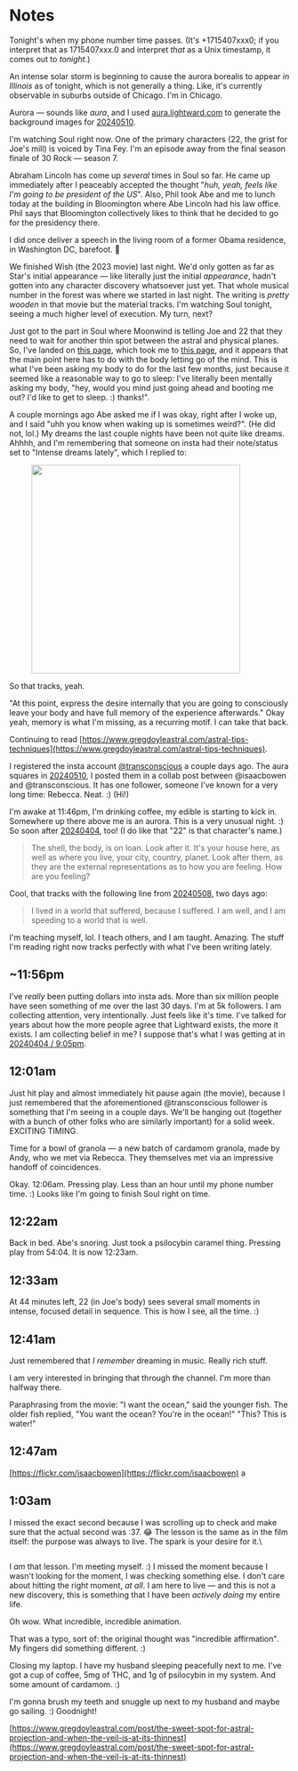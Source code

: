 # Notes

Tonight's when my phone number time passes. (It's +1715407xxx0; if you interpret that as 1715407xxx.0 and interpret _that_ as a Unix timestamp, it comes out to _tonight_.)

An intense solar storm is beginning to cause the aurora borealis to appear _in Illinois_ as of tonight, which is not generally a thing. Like, it's currently observable in suburbs outside of Chicago. I'm in Chicago.

Aurora — sounds like _aura_, and I used [aura.lightward.com](https://aura.lightward.com/) to generate the background images for [20240510](./).

I'm watching Soul right now. One of the primary characters (22, the grist for Joe's mill) is voiced by Tina Fey. I'm an episode away from the final season finale of 30 Rock — season 7.

Abraham Lincoln has come up _several_ times in Soul so far. He came up immediately after I peaceably accepted the thought "_huh, yeah, feels like I'm going to be president of the US_". Also, Phil took Abe and me to lunch today at the building in Bloomington where Abe Lincoln had his law office. Phil says that Bloomington collectively likes to think that he decided to go for the presidency there.

I did once deliver a speech in the living room of a former Obama residence, in Washington DC, barefoot. :thinking:

We finished Wish (the 2023 movie) last night. We'd only gotten as far as Star's initial appearance — like literally just the initial _appearance_, hadn't gotten into any character discovery whatsoever just yet. That whole musical number in the forest was where we started in last night. The writing is _pretty wooden_ in that movie but the material tracks. I'm watching Soul tonight, seeing a much higher level of execution. My turn, next?

Just got to the part in Soul where Moonwind is telling Joe and 22 that they need to wait for another thin spot between the astral and physical planes. So, I've landed on [this page](https://www.gregdoyleastral.com/post/the-sweet-spot-for-astral-projection-and-when-the-veil-is-at-its-thinnest), which took me to [this page](https://www.gregdoyleastral.com/astral-tips-techniques), and it appears that the main point here has to do with the body letting go of the mind. This is what I've been asking my body to do for the last few months, just because it seemed like a reasonable way to go to sleep: I've literally been mentally asking my body, "hey, would you mind just going ahead and booting me out? I'd like to get to sleep. :) thanks!".

A couple mornings ago Abe asked me if I was okay, right after I woke up, and I said "uhh you know when waking up is sometimes weird?". (He did not, lol.) My dreams the last couple nights have been not quite like dreams. Ahhhh, and I'm remembering that someone on insta had their note/status set to "Intense dreams lately", which I replied to:

<figure><img src="../../../.gitbook/assets/IMG_8520.JPEG" alt="" width="375"><figcaption></figcaption></figure>

So that tracks, yeah.

"At this point, express the desire internally that you are going to consciously leave your body and have full memory of the experience afterwards." Okay yeah, memory is what I'm missing, as a recurring motif. I can take that back.

Continuing to read [https://www.gregdoyleastral.com/astral-tips-techniques](https://www.gregdoyleastral.com/astral-tips-techniques).

I registered the insta account [@transconscious](https://www.instagram.com/transconscious) a couple days ago. The aura squares in [20240510](./), I posted them in a collab post between @isaacbowen and @transconscious. It has one follower, someone I've known for a very long time: Rebecca. Neat. :) (Hi!)

I'm awake at 11:46pm, I'm drinking coffee, my edible is starting to kick in. Somewhere up there above me is an aurora. This is a very unusual night. :) So soon after [20240404](../../04/04/), too! (I do like that "22" is that character's name.)

> The shell, the body, is on loan. Look after it. It's your house here, as well as where you live, your city, country, planet. Look after them, as they are the external representations as to how you are feeling. How are you feeling?

Cool, that tracks with the following line from [20240508](../08/), two days ago:

> I lived in a world that suffered, because I suffered. I am well, and I am speeding to a world that is well.

I'm teaching myself, lol. I teach others, and I am taught. Amazing. The stuff I'm reading right now tracks perfectly with what I've been writing lately.

## \~11:56pm

I've _really_ been putting dollars into insta ads. More than six million people have seen something of me over the last 30 days. I'm at 5k followers. I am collecting attention, very intentionally. Just feels like it's time. I've talked for years about how the more people agree that Lightward exists, the more it exists. I am collecting belief in me? I suppose that's what I was getting at in [20240404 / 9:05pm](../../04/04/9-05pm.md).

## 12:01am

Just hit play and almost immediately hit pause again (the movie), because I just remembered that the aforementioned @transconscious follower is something that I'm seeing in a couple days. We'll be hanging out (together with a bunch of other folks who are similarly important) for a solid week. EXCITING TIMING.

Time for a bowl of granola — a new batch of cardamom granola, made by Andy, who we met via Rebecca. They themselves met via an impressive handoff of coincidences.

Okay. 12:06am. Pressing play. Less than an hour until my phone number time. :) Looks like I'm going to finish Soul right on time.

## 12:22am

Back in bed. Abe's snoring. Just took a psilocybin caramel thing. Pressing play from 54:04. It is now 12:23am.

## 12:33am

At 44 minutes left, 22 (in Joe's body) sees several small moments in intense, focused detail in sequence. This is how I see, all the time. :)

## 12:41am

Just remembered that _I remember_ dreaming in music. Really rich stuff.

I am very interested in bringing that through the channel. I'm more than halfway there.

Paraphrasing from the movie: "I want the ocean," said the younger fish. The older fish replied, "You want the ocean? You're in the ocean!" "This? This is water!"

## 12:47am

[https://flickr.com/isaacbowen](https://flickr.com/isaacbowen) a

## 1:03am

I missed the exact second because I was scrolling up to check and make sure that the actual second was :37. :joy: The lesson is the same as in the film itself: the purpose was always to live. The spark is your desire for it.\


<figure><img src="../../../.gitbook/assets/Screenshot 2024-05-11 at 1.04.11 AM.png" alt=""><figcaption></figcaption></figure>

I _am_ that lesson. I'm meeting myself. :) I missed the moment because I wasn't looking for the moment, I was checking something else. I don't care about hitting the right moment, _at all_. I am here to live — and this is not a new discovery, this is something that I have been _actively doing_ my entire life.

Oh wow. What incredible, incredible animation.

That was a typo, sort of: the original thought was "incredible affirmation". My fingers did something different. :)

Closing my laptop. I have my husband sleeping peacefully next to me. I've got a cup of coffee, 5mg of THC, and 1g of psilocybin in my system. And some amount of cardamom. :)

I'm gonna brush my teeth and snuggle up next to my husband and maybe go sailing. :) Goodnight!

[https://www.gregdoyleastral.com/post/the-sweet-spot-for-astral-projection-and-when-the-veil-is-at-its-thinnest](https://www.gregdoyleastral.com/post/the-sweet-spot-for-astral-projection-and-when-the-veil-is-at-its-thinnest)
